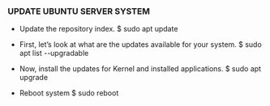 
### UPDATE UBUNTU SERVER SYSTEM

- Update the repository index.
$ sudo apt update

- First, let’s look at what are the updates available for your system.
$ sudo apt list --upgradable

- Now, install the updates for Kernel and installed applications.
$ sudo apt upgrade

- Reboot system
$ sudo reboot
